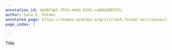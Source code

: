 ```yaml
---
annotation_id: da56fab5-757e-4e61-b241-ca84d206f37c
author: Sara E. Palmer
annotated_page: https://readux.ecdsdev.org/iiif/osh-formal-mir/canvas/osh-formal-mir_OSH-cover1.jpg
page_index: 1

---
```

<p>Title</p>